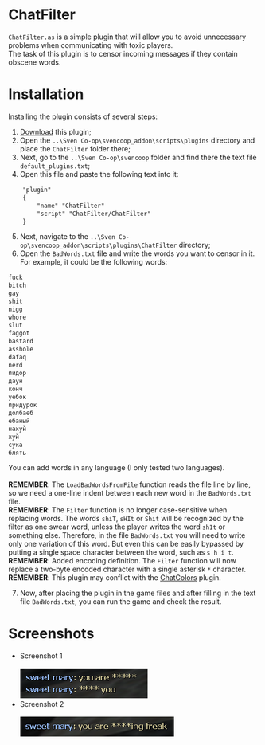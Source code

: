 # ChatFilter
`ChatFilter.as` is a simple plugin that will allow you to avoid unnecessary problems when communicating with toxic players.<br>The task of this plugin is to censor incoming messages if they contain obscene words.

# Installation
Installing the plugin consists of several steps:
1. [Download](https://github.com/kekekekkek/ChatFilter/archive/refs/heads/main.zip) this plugin;
2. Open the `..\Sven Co-op\svencoop_addon\scripts\plugins` directory and place the `ChatFilter` folder there;
3. Next, go to the `..\Sven Co-op\svencoop` folder and find there the text file `default_plugins.txt`;
4. Open this file and paste the following text into it:
```
	"plugin"
	{
		"name" "ChatFilter"
		"script" "ChatFilter/ChatFilter"
	}
```
5. Next, navigate to the `..\Sven Co-op\svencoop_addon\scripts\plugins\ChatFilter` directory;
6. Open the `BadWords.txt` file and write the words you want to censor in it. For example, it could be the following words:
```
fuck
bitch
gay
shit
nigg
whore
slut
faggot
bastard
asshole
dafaq
nerd
пидор
даун
конч
уебок
придурок
долбаеб
ебаный
нахуй
хуй
сука
блять
```
You can add words in any language (I only tested two languages).<br><br>
**REMEMBER**: The `LoadBadWordsFromFile` function reads the file line by line, so we need a one-line indent between each new word in the `BadWords.txt` file.<br>
**REMEMBER**: The `Filter` function is no longer case-sensitive when replacing words. The words `shiT`, `sHIt` or `Shit` will be recognized by the filter as one swear word, unless the player writes the word `sh1t` or something else. Therefore, in the file `BadWords.txt` you will need to write only one variation of this word. But even this can be easily bypassed by putting a single space character between the word, such as `s h i t`.<br>
**REMEMBER**: Added encoding definition. The `Filter` function will now replace a two-byte encoded character with a single asterisk `*` character.<br>
**REMEMBER**: This plugin may conflict with the [ChatColors](https://github.com/wootguy/ChatColors) plugin.<br>

7. Now, after placing the plugin in the game files and after filling in the text file `BadWords.txt`, you can run the game and check the result.

# Screenshots
* Screenshot 1<br><br>
![Screenshot_1](https://github.com/kekekekkek/ChatFilter/blob/main/Images/Screenshot_1.png)
* Screenshot 2<br><br>
![Screenshot_2](https://github.com/kekekekkek/ChatFilter/blob/main/Images/Screenshot_2.png)
